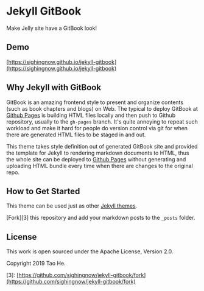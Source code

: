 # Jekyll GitBook

Make Jelly site have a GitBook look!

## Demo

[https://sighingnow.github.io/jekyll-gitbook](https://sighingnow.github.io/jekyll-gitbook)

## Why Jekyll with GitBook

GitBook is an amazing frontend style to present and organize contents \(such as book chapters and blogs\) on Web. The typical to deploy GitBook at [Github Pages](https://pages.github.com) is building HTML files locally and then push to Github repository, usually to the `gh-pages` branch. It's quite annoying to repeat such workload and make it hard for people do version control via git for when there are generated HTML files to be staged in and out.

This theme takes style definition out of generated GitBook site and provided the template for Jekyll to rendering markdown documents to HTML, thus the whole site can be deployed to [Github Pages](https://pages.github.com) without generating and uploading HTML bundle every time when there are changes to the original repo.

## How to Get Started

This theme can be used just as other [Jekyll themes](https://pages.github.com).

\[Fork\]\[3\] this repository and add your markdown posts to the `_posts` folder.

## License

This work is open sourced under the Apache License, Version 2.0.

Copyright 2019 Tao He.

\[3\]: [https://github.com/sighingnow/jekyll-gitbook/fork](https://github.com/sighingnow/jekyll-gitbook/fork)

